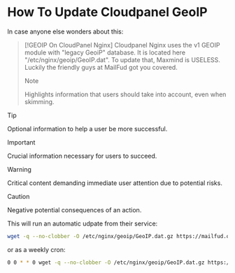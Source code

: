 # How To Update Cloudpanel GeoIP 

In case anyone else wonders about this:

> [!GEOIP On CloudPanel Nginx]
> Cloudpanel Nginx uses the v1 GEOIP module with "legacy GeoiP" database. It is located here "/etc/nginx/geoip/GeoIP.dat". To update that, Maxmind is USELESS. Luckily the friendly guys at MailFud got you covered.
>
> > [!NOTE]  
> Highlights information that users should take into account, even when skimming.
> >
> >
> >

> [!TIP]
> Optional information to help a user be more successful.

> [!IMPORTANT]  
> Crucial information necessary for users to succeed.

> [!WARNING]  
> Critical content demanding immediate user attention due to potential risks.

> [!CAUTION]
> Negative potential consequences of an action.

This will run an automatic udpate from their service:

```bash
wget -q --no-clobber -O /etc/nginx/geoip/GeoIP.dat.gz https://mailfud.org/geoip-legacy/GeoIP.dat.gz && gunzip -f /etc/nginx/geoip/GeoIP.dat.gz
```

or as a weekly cron:
```bash
0 0 * * 0 wget -q --no-clobber -O /etc/nginx/geoip/GeoIP.dat.gz https://mailfud.org/geoip-legacy/GeoIP.dat.gz && gunzip -f /etc/nginx/geoip/GeoIP.dat.gz && systemctl restart nginx
```

